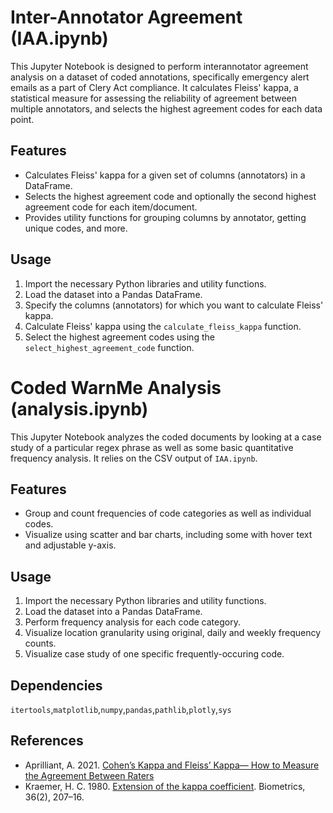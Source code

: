 # Inter-Annotator Agreement (IAA.ipynb)

This Jupyter Notebook is designed to perform interannotator agreement analysis on a dataset of coded annotations, specifically emergency alert emails as a part of Clery Act compliance. It calculates Fleiss' kappa, a statistical measure for assessing the reliability of agreement between multiple annotators, and selects the highest agreement codes for each data point.

## Features

- Calculates Fleiss' kappa for a given set of columns (annotators) in a DataFrame.
- Selects the highest agreement code and optionally the second highest agreement code for each item/document.
- Provides utility functions for grouping columns by annotator, getting unique codes, and more.

## Usage

1. Import the necessary Python libraries and utility functions.
2. Load the dataset into a Pandas DataFrame.
3. Specify the columns (annotators) for which you want to calculate Fleiss' kappa.
4. Calculate Fleiss' kappa using the `calculate_fleiss_kappa` function.
5. Select the highest agreement codes using the `select_highest_agreement_code` function.

# Coded WarnMe Analysis (analysis.ipynb)
This Jupyter Notebook analyzes the coded documents by looking at a case study of a particular regex phrase as well as some basic quantitative frequency analysis. It relies on the CSV output of ```IAA.ipynb```.

## Features
- Group and count frequencies of code categories as well as individual codes.
- Visualize using scatter and bar charts, including some with hover text and adjustable y-axis. 

## Usage 
1. Import the necessary Python libraries and utility functions.
2. Load the dataset into a Pandas DataFrame.
3. Perform frequency analysis for each code category.
4. Visualize location granularity using original, daily and weekly frequency counts.
5. Visualize case study of one specific frequently-occuring code. 

## Dependencies

```itertools```,```matplotlib```,```numpy```,```pandas```,```pathlib```,```plotly```,```sys```

## References

- Aprilliant, A. 2021. [Cohen’s Kappa and Fleiss’ Kappa— How to Measure the Agreement Between Raters](https://audhiaprilliant.medium.com/cohens-kappa-and-fleiss-kappa-how-to-measure-the-agreement-between-raters-9ec12edef121)
- Kraemer, H. C. 1980. [Extension of the kappa coefficient](https://pubmed.ncbi.nlm.nih.gov/7190852/). Biometrics, 36(2), 207–16.
